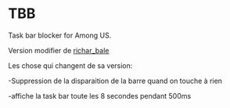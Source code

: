 # TBB
Task bar blocker for Among US.

Version modifier de [richar_bale](https://www.reddit.com/r/AmongUs/comments/ibjz32/easy_way_to_make_the_game_more_fun_with_friends/)

Les chose qui changent de sa version:

-Suppression de la disparaition de la barre quand on touche à rien

-affiche la task bar toute les 8 secondes pendant 500ms



